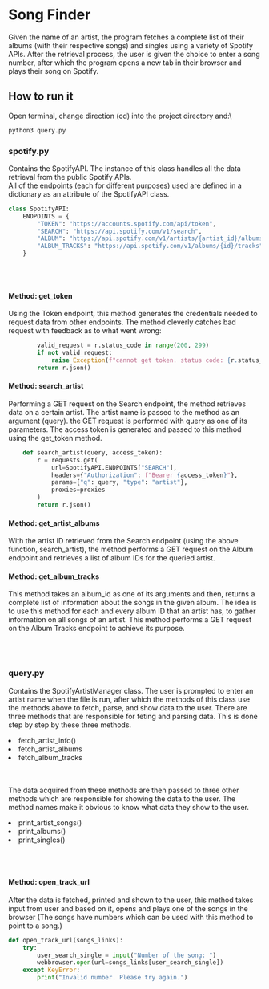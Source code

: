 # Song Finder
Given the name of an artist, the program fetches a complete list of their albums (with their
respective songs) and singles using a variety of Spotify APIs. After the retrieval process, the user is given
the choice to enter a song number, after which the program opens a new tab in their browser and plays
their song on Spotify.
## How to run it
Open terminal, change direction (cd) into the project directory and:\
```python
python3 query.py 
```
### spotify.py
Contains the SpotifyAPI. The instance of this class handles all the data retrieval from the public Spotify APIs.<br>
All of the endpoints (each for different purposes) used are defined in a dictionary as an attribute of the SpotifyAPI class.
```python
class SpotifyAPI:
    ENDPOINTS = {
        "TOKEN": "https://accounts.spotify.com/api/token",
        "SEARCH": "https://api.spotify.com/v1/search",
        "ALBUM": "https://api.spotify.com/v1/artists/{artist_id}/albums",
        "ALBUM_TRACKS": "https://api.spotify.com/v1/albums/{id}/tracks",
    }
```
<br></br>
#### Method: get_token
Using the Token endpoint, this method generates the credentials needed to request data from other endpoints. The method cleverly catches bad request with feedback as to what went wrong:
```python
        valid_request = r.status_code in range(200, 299)
        if not valid_request:
            raise Exception(f"cannot get token. status code: {r.status_code}")
        return r.json()
```

#### Method: search_artist
Performing a GET request on the Search endpoint, the method retrieves data on a certain artist. The artist name is passed to the method as an argument (query). the GET request is performed with query as one of its parameters. The access token is generated and passed to this method using the get_token method.
```python
    def search_artist(query, access_token):
        r = requests.get(
            url=SpotifyAPI.ENDPOINTS["SEARCH"],
            headers={"Authorization": f"Bearer {access_token}"},
            params={"q": query, "type": "artist"},
            proxies=proxies
        )
        return r.json()
```

#### Method: get_artist_albums
With the artist ID retrieved from the Search endpoint (using the above function, search_artist), the method performs a GET request on the Album endpoint and retrieves a list of album IDs for the queried artist. 

#### Method: get_album_tracks
This method takes an album_id as one of its arguments and then, returns a complete list of information about the songs in the given album. The idea is to use this method for each and every album ID that an artist has, to gather information on all songs of an artist. This method performs a GET request on the Album Tracks endpoint to achieve its purpose.

<br></br>
### query.py
 
Contains the SpotifyArtistManager class. The user is prompted to enter an artist name when the file is run, after which the methods of this class use the methods above to fetch, parse, and show data to the user. There are three methods that are responsible for feting and parsing data. This is done step by step by these three methods.
<li>fetch_artist_info()</li>
<li>fetch_artist_albums</li>
<li>fetch_album_tracks</li>
<br></br>

The data acquired from these methods are then passed to three other methods which are responsible for showing the data to the user. The method names make it obvious to know what data they show to the user.
<li>print_artist_songs()</li>
<li>print_albums()</li>
<li>print_singles()</li>

<br></br>
#### Method: open_track_url
After the data is fetched, printed and shown to the user, this method takes input from user and based on it, opens and plays one of the songs in the browser (The songs have numbers which can be used with this method to point to a song.)
```python
def open_track_url(songs_links):
    try:
        user_search_single = input("Number of the song: ")
        webbrowser.open(url=songs_links[user_search_single])
    except KeyError:
        print("Invalid number. Please try again.")
```
